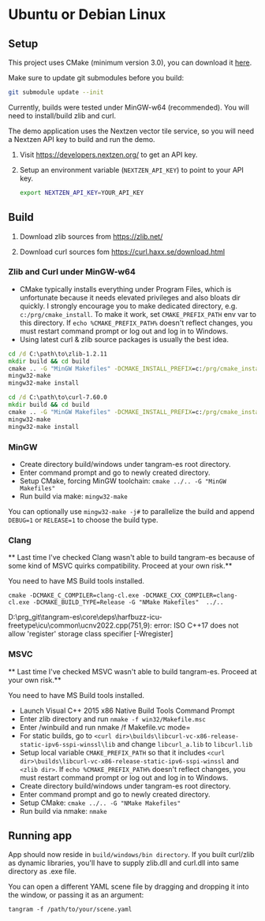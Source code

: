 Ubuntu or Debian Linux
======================

## Setup ##

This project uses CMake (minimum version 3.0), you can download it [here](http://www.cmake.org/download/).

Make sure to update git submodules before you build:

```bash
git submodule update --init
```

Currently, builds were tested under MinGW-w64 (recommended). You will need to install/build zlib and curl.

The demo application uses the Nextzen vector tile service, so you will need a Nextzen API key to build and run the demo. 

 1. Visit https://developers.nextzen.org/ to get an API key.

 2. Setup an environment variable (`NEXTZEN_API_KEY`) to point to your API key.
    ```bash
    export NEXTZEN_API_KEY=YOUR_API_KEY
    ```

## Build ##

 1. Download zlib sources from https://zlib.net/

 2. Download curl sources fom https://curl.haxx.se/download.html

### Zlib and Curl under MinGW-w64

- CMake typically installs everything under Program Files, which is unfortunate
  because it needs elevated privileges and also bloats dir quickly. I strongly
  encourage you to make dedicated directory, e.g. `c:/prg/cmake_install`.
  To make it work, set `CMAKE_PREFIX_PATH` env var to this directory.
  If `echo %CMAKE_PREFIX_PATH%` doesn't reflect changes, you must restart
  command prompt or log out and log in to Windows.
- Using latest curl & zlib source packages is usually the best idea.

``` bat
cd /d C:\path\to\zlib-1.2.11
mkdir build && cd build
cmake .. -G "MinGW Makefiles" -DCMAKE_INSTALL_PREFIX=c:/prg/cmake_install
mingw32-make
mingw32-make install
```

``` bat
cd /d C:\path\to\curl-7.60.0
mkdir build && cd build
cmake .. -G "MinGW Makefiles" -DCMAKE_INSTALL_PREFIX=c:/prg/cmake_install -DCMAKE_USE_WINSSL=ON
mingw32-make
mingw32-make install
```

### MinGW ###

- Create directory build/windows under tangram-es root directory.
- Enter command prompt and go to newly created directory.
- Setup CMake, forcing MinGW toolchain: `cmake ../.. -G "MinGW Makefiles"`
- Run build via make: `mingw32-make`

You can optionally use `mingw32-make -j#` to parallelize the build
and append `DEBUG=1` or `RELEASE=1` to choose the build type.
 
### Clang ###

** Last time I've checked Clang wasn't able to build tangram-es because of some
kind of MSVC quirks compatibility. Proceed at your own risk.**

You need to have MS Build tools installed.

`cmake -DCMAKE_C_COMPILER=clang-cl.exe -DCMAKE_CXX_COMPILER=clang-cl.exe -DCMAKE_BUILD_TYPE=Release -G "NMake Makefiles"  ../..`

D:\prg\_git\tangram-es\core\deps\harfbuzz-icu-freetype\icu\common\ucnv2022.cpp(751,9):  error: ISO C++17 does not allow
      'register' storage class specifier [-Wregister]

### MSVC ###

** Last time I've checked MSVC wasn't able to build tangram-es.
Proceed at your own risk.**

You need to have MS Build tools installed.

- Launch Visual C++ 2015 x86 Native Build Tools Command Prompt
- Enter zlib directory and run ```nmake -f win32/Makefile.msc```
- Enter <curl dir>/winbuild and run nmake /f Makefile.vc mode=<static or dll>
- For static builds, go to
  `<curl dir>\builds\libcurl-vc-x86-release-static-ipv6-sspi-winssl\lib`
	and change `libcurl_a.lib` to `libcurl.lib`
- Setup local variable `CMAKE_PREFIX_PATH` so that it includes
  `<curl dir>\builds\libcurl-vc-x86-release-static-ipv6-sspi-winssl`
  and `<zlib dir>`. If `echo %CMAKE_PREFIX_PATH%` doesn't reflect changes,
  you must restart command prompt or log out and log in to Windows.
- Create directory build/windows under tangram-es root directory.
- Enter command prompt and go to newly created directory.
- Setup CMake: `cmake ../.. -G "NMake Makefiles"`
- Run build via nmake: `nmake`

## Running app ##

App should now reside in `build/windows/bin directory`.
If you built curl/zlib as dynamic libraries, you'll have to supply zlib.dll
and curl.dll into same directory as .exe file.

You can open a different YAML scene file by dragging and dropping it into the
window, or passing it as an argument:

`tangram -f /path/to/your/scene.yaml`
